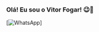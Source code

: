 ### Olá! Eu sou o Vitor Fogar! 😉🚀

[![WhatsApp](https://img.shields.io/badge/WhatsApp-25D366?style=for-the-badge&logo=whatsapp&logoColor=white)]
